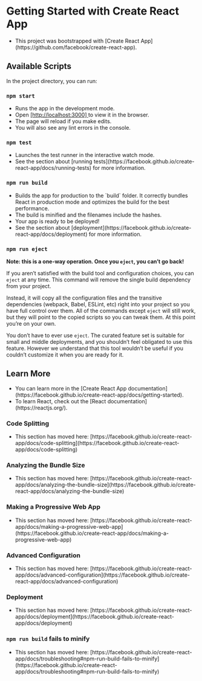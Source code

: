 # Getting Started with Create React App
<ul>
<li> This project was bootstrapped with [Create React App](https://github.com/facebook/create-react-app). </li>
</ul>
  
## Available Scripts

In the project directory, you can run:

### `npm start`
<ul>
<li> Runs the app in the development mode.</li>
<li> Open <a href="http://localhost:3000"> [http://localhost:3000] </a> to view it in the browser. </li>
<li> The page will reload if you make edits. </li>
<li> You will also see any lint errors in the console. </li>
</ul>

### `npm test`
<ul>
<li> Launches the test runner in the interactive watch mode. </li>
<li> See the section about [running tests](https://facebook.github.io/create-react-app/docs/running-tests) for more information. </li>
</ul>
  
### `npm run build`
<ul>
<li> Builds the app for production to the `build` folder. It correctly bundles React in production mode and optimizes the build for the best performance. </li>
<li> The build is minified and the filenames include the hashes. </li>
<li> Your app is ready to be deployed! </li>
<li> See the section about [deployment](https://facebook.github.io/create-react-app/docs/deployment) for more information. </li>
</ul>

### `npm run eject`

**Note: this is a one-way operation. Once you `eject`, you can’t go back!**

If you aren’t satisfied with the build tool and configuration choices, you can `eject` at any time. This command will remove the single build dependency from your project.

Instead, it will copy all the configuration files and the transitive dependencies (webpack, Babel, ESLint, etc) right into your project so you have full control over them. All of the commands except `eject` will still work, but they will point to the copied scripts so you can tweak them. At this point you’re on your own.

You don’t have to ever use `eject`. The curated feature set is suitable for small and middle deployments, and you shouldn’t feel obligated to use this feature. However we understand that this tool wouldn’t be useful if you couldn’t customize it when you are ready for it.

## Learn More
<ul>
<li> You can learn more in the [Create React App documentation](https://facebook.github.io/create-react-app/docs/getting-started). </li>
<li> To learn React, check out the [React documentation](https://reactjs.org/). </li>
</ul>

### Code Splitting
<ul>
<li> This section has moved here: [https://facebook.github.io/create-react-app/docs/code-splitting](https://facebook.github.io/create-react-app/docs/code-splitting) </li>
</ul>

### Analyzing the Bundle Size
<ul>
<li> This section has moved here: [https://facebook.github.io/create-react-app/docs/analyzing-the-bundle-size](https://facebook.github.io/create-react-app/docs/analyzing-the-bundle-size) </li>
</ul>
  
### Making a Progressive Web App
<ul>
<li> This section has moved here: [https://facebook.github.io/create-react-app/docs/making-a-progressive-web-app](https://facebook.github.io/create-react-app/docs/making-a-progressive-web-app) </li>
</ul>
  
### Advanced Configuration
<ul>
<li> This section has moved here: [https://facebook.github.io/create-react-app/docs/advanced-configuration](https://facebook.github.io/create-react-app/docs/advanced-configuration) </li>
</ul>

### Deployment
<ul>
<li> This section has moved here: [https://facebook.github.io/create-react-app/docs/deployment](https://facebook.github.io/create-react-app/docs/deployment) </li>
</ul>

### `npm run build` fails to minify
<ul>
<li> This section has moved here: [https://facebook.github.io/create-react-app/docs/troubleshooting#npm-run-build-fails-to-minify](https://facebook.github.io/create-react-app/docs/troubleshooting#npm-run-build-fails-to-minify) </li>
 </ul>
